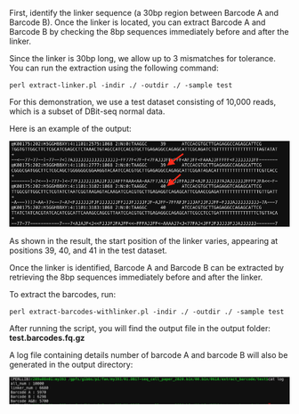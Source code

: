 First, identify the linker sequence (a 30bp region between Barcode A and Barcode B). Once the linker is located, you can extract Barcode A and Barcode B by checking the 8bp sequences immediately before and after the linker.

Since the linker is 30bp long, we allow up to 3 mismatches for tolerance. You can run the extraction using the following command:

```
perl extract-linker.pl -indir ./ -outdir ./ -sample test
```
For this demonstration, we use a test dataset consisting of 10,000 reads, which is a subset of DBit-seq normal data.

Here is an example of the output:

<p><img src="https://github.com/MingyuYang-Yale/DBiT-seq/blob/master/Pre-processing/Extract-Barcode/result.png" alt="foo bar" title="train &amp; tracks" /></p>

As shown in the result, the start position of the linker varies, appearing at positions 39, 40, and 41 in the test dataset.

Once the linker is identified, Barcode A and Barcode B can be extracted by retrieving the 8bp sequences immediately before and after the linker.

To extract the barcodes, run:
```
perl extract-barcodes-withlinker.pl -indir ./ -outdir ./ -sample test
```
After running the script, you will find the output file in the output folder: **test.barcodes.fq.gz**

A log file containing details number of barcode A and barcode B will also be generated in the output directory:

<p><img src="https://github.com/MingyuYang-Yale/DBiT-seq/blob/master/Pre-processing/Extract-Barcode/stat.png" alt="foo bar" title="train &amp; tracks" /></p>
